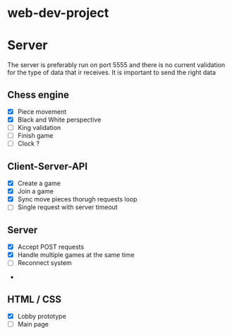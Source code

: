 # web-dev-project

# Server
The server is preferably run on port 5555 and there is no current validation for the type of data that ir receives.
It is important to send the right data

## Chess engine
- [x] Piece movement
- [x] Black and White perspective
- [ ] King validation
- [ ] Finish game
- [ ] Clock ?

## Client-Server-API
- [x] Create a game
- [x] Join a game
- [x] Sync move pieces thorugh requests loop
- [ ] Single request with server timeout

## Server
- [x] Accept POST requests
- [x] Handle multiple games at the same time
- [ ] Reconnect system
- 



## HTML / CSS
- [x] Lobby prototype
- [ ] Main page
